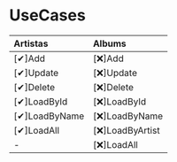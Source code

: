 
# UseCases

| Artistas      | Albums           |
| :------------ | :--------------- |
| [✔]Add        | [❌]Add          |
| [✔]Update     | [❌]Update       |
| [✔]Delete     | [❌]Delete       |
| [✔]LoadById   | [❌]LoadById     |
| [✔]LoadByName | [❌]LoadByName   |
| [✔]LoadAll    | [❌]LoadByArtist |
| -             | [❌]LoadAll      |
